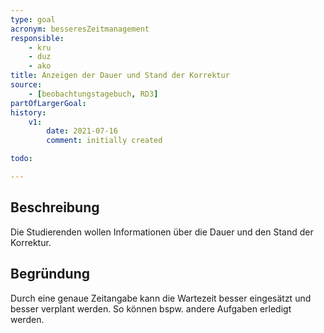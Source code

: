 ```yaml
---
type: goal
acronym: besseresZeitmanagement
responsible:
    - kru
    - duz
    - ako
title: Anzeigen der Dauer und Stand der Korrektur 
source:
    - [beobachtungstagebuch, RD3]
partOfLargerGoal:
history:
    v1:
        date: 2021-07-16
        comment: initially created

todo:

---
```


## Beschreibung

Die Studierenden wollen Informationen über die Dauer und den Stand der Korrektur.

## Begründung

Durch eine genaue Zeitangabe kann die Wartezeit besser eingesätzt und besser verplant werden. So können bspw. andere Aufgaben erledigt werden.